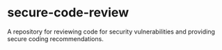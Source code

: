 # secure-code-review
A repository for reviewing code for security vulnerabilities and providing secure coding recommendations.
